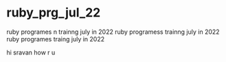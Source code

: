 # ruby_prg_jul_22
ruby programes n trainng july in 2022
ruby programess trainng july in 2022
ruby programes traing july in 2022


hi sravan how r u
